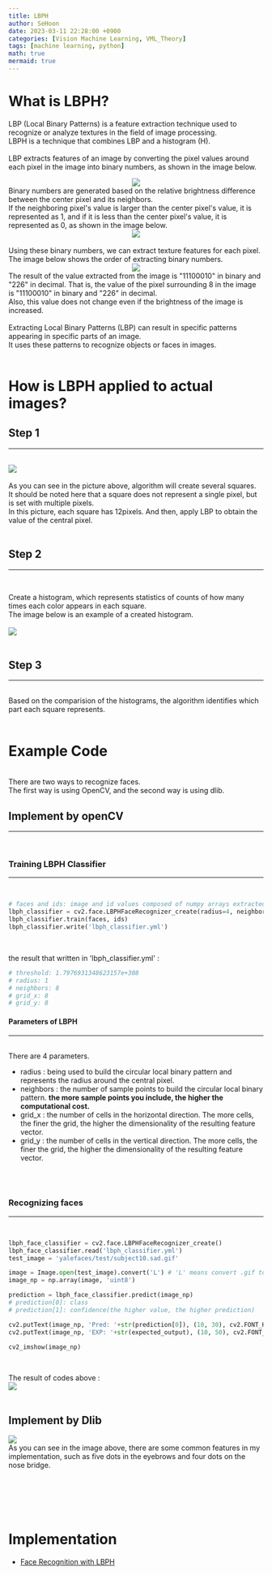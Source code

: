 ```yaml
---
title: LBPH
author: SeHoon
date: 2023-03-11 22:28:00 +0900
categories: [Vision Machine Learning, VML_Theory]
tags: [machine learning, python]
math: true
mermaid: true
---
```


# What is LBPH?
LBP (Local Binary Patterns) is a feature extraction technique used to recognize or analyze textures in the field of image processing. <br>
LBPH is a technique that combines LBP and a histogram (H).<br><br>
LBP extracts features of an image by converting the pixel values around each pixel in the image into binary numbers, as shown in the image below.<br>
<center>
<img src="https://user-images.githubusercontent.com/28240052/224699726-5ff044c2-a8e6-4ccc-93f2-06338b3574c7.png"><br>
</center>
Binary numbers are generated based on the relative brightness difference between the center pixel and its neighbors.<br>
If the neighboring pixel's value is larger than the center pixel's value, it is represented as 1, and if it is less than the center pixel's value, it is represented as 0, as shown in the image below.<br>
<center>
<img src="https://user-images.githubusercontent.com/28240052/224700196-71f56fd3-a67a-4457-b943-f16b545b1f6e.png">
</center>
<br>
Using these binary numbers, we can extract texture features for each pixel.<br>
The image below shows the order of extracting binary numbers.
<center>
<img src="https://user-images.githubusercontent.com/28240052/224703312-78acf600-d5c5-41ed-a588-233f3a195c54.png">
</center>
The result of the value extracted from the image is "11100010" in binary and "226" in decimal. That is, the value of the pixel surrounding 8 in the image is "11100010" in binary and "226" in decimal.<br>
Also, this value does not change even if the brightness of the image is increased.<br>
<br>
Extracting Local Binary Patterns (LBP) can result in specific patterns appearing in specific parts of an image. <br>
It uses these patterns to recognize objects or faces in images.<br>
<br>

# How is LBPH applied to actual images?


## Step 1
---
<br>
<img src="https://user-images.githubusercontent.com/28240052/225900490-974f53c4-20b8-46b1-a6ff-156424ca9856.png"><br><br>
As you can see in the picture above, algorithm will create several squares.<br>
It should be noted here that a square does not represent a single pixel, but is set with multiple pixels.<br>
In this picture, each square has 12pixels. And then, apply LBP to obtain the value of the central pixel.<br><br>

## Step 2
---
<br>

Create a histogram, which represents statistics of counts of how many times each color appears in each square.<br>
The image below is an example of a created histogram.<br>
<br>
<img src="https://user-images.githubusercontent.com/28240052/225904718-8fc18f23-5bc3-4d49-a435-aa84d5a9da0f.png">
<br><br>

## Step 3
---
<br>
Based on the comparision of the histograms, the algorithm identifies which part each square represents.<br><br>

# Example Code
<br>
There are two ways to recognize faces.<br>
The first way is using OpenCV, and the second way is using dlib.

## Implement by openCV
---
<br>

### Training LBPH Classifier
---
<br>

```py
# faces and ids: image and id values composed of numpy arrays extracted from a specific image.
lbph_classifier = cv2.face.LBPHFaceRecognizer_create(radius=4, neighbors=14, grid_x=9, grid_y=9)
lbph_classifier.train(faces, ids)
lbph_classifier.write('lbph_classifier.yml')
```
<br>

the result that written in 'lbph_classifier.yml' : 

```py
# threshold: 1.7976931348623157e+308
# radius: 1
# neighbors: 8
# grid_x: 8
# grid_y: 8
```

#### Parameters of LBPH
---
<br>
There are 4 parameters.<br>

+ radius : being used to build the circular local binary pattern and represents the radius around the central pixel. <br>
+ neighbors : the number of sample points to build the circular local binary pattern. **the more sample points you include, the higher the computational cost.**<br>
+ grid_x : the number of cells in the horizontal direction. The more cells, the finer the grid, the higher the dimensionality of the resulting feature vector. 
+ grid_y : the number of cells in the vertical direction. The more cells, the finer the grid, the higher the dimensionality of the resulting feature vector.

<br><br>

### Recognizing faces
---
<br>

```py
lbph_face_classifier = cv2.face.LBPHFaceRecognizer_create()
lbph_face_classifier.read('lbph_classifier.yml')
test_image = 'yalefaces/test/subject10.sad.gif'

image = Image.open(test_image).convert('L') # 'L' means convert .gif to image
image_np = np.array(image, 'uint8')

prediction = lbph_face_classifier.predict(image_np)
# prediction[0]: class
# prediction[1]: confidence(the higher value, the higher prediction)

cv2.putText(image_np, 'Pred: '+str(prediction[0]), (10, 30), cv2.FONT_HERSHEY_COMPLEX_SMALL, 1, (0, 255, 0))
cv2.putText(image_np, 'EXP: '+str(expected_output), (10, 50), cv2.FONT_HERSHEY_COMPLEX_SMALL, 1, (0, 255, 0))

cv2_imshow(image_np)
```
<br>

The result of codes above :
<br>
<img src="https://user-images.githubusercontent.com/28240052/226274801-e1e05f6b-0662-42d1-8068-88db55999763.png">
<br><br>

## Implement by Dlib


<img src="https://user-images.githubusercontent.com/28240052/226342348-b971799c-39af-4b3a-b60a-b72c4542c2d2.png">
<br>
As you can see in the image above, there are some common features in my implementation, such as five dots in the eyebrows and four dots on the nose bridge.


<br><br><br><br>

# Implementation

+ [Face Recognition with LBPH](https://github.com/csh970605/Computer-Vision-Masterclass/tree/main/Section%202)